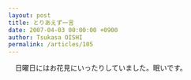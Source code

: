 ```yaml
---
layout: post
title: とりあえず一言
date: 2007-04-03 00:00:00 +0900
author: Tsukasa OISHI
permalink: /articles/105
---
```


　日曜日にはお花見にいったりしていました。眠いです。

